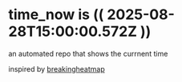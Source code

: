 # time_now is (( 2025-08-28T15:00:00.572Z ))

an automated repo that shows the currnent time

inspired by [breakingheatmap](https://github.com/breakingheatmap/breakingheatmap)